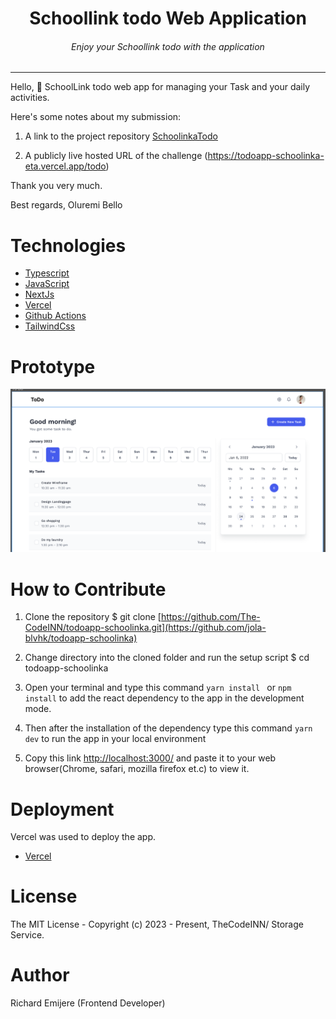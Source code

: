 <div align="center">
<h1>Schoollink todo  Web Application</h1>
<h6><i>Enjoy your Schoollink todo with the application</i></h6>
<hr />
</div>

Hello, 👋 
SchoolLink todo web app for managing your Task and your daily activities.

Here's some notes about my submission:

1. A link to the project repository   [SchoolinkaTodo]((https://github.com/jola-blvhk/todoapp-schoolinka))

2. A publicly live hosted URL of the challenge (https://todoapp-schoolinka-eta.vercel.app/todo)

Thank you very much.

Best regards,
Oluremi Bello

# Technologies 

 + [Typescript](https://www.typescriptlang.org/) 
 + [JavaScript](https://javascript.info/) 
 + [NextJs](https://nextjs.org/)
 + [Vercel](https://vercel.com/dashboard) 
 + [Github Actions](https://docs.github.com/en/actions/)
 + [TailwindCss](https://tailwindcss.com/) 



# Prototype
![Minion](public/images/schoollink_prototype.png)
 
# How to Contribute

1. Clone the repository 
$ git clone [https://github.com/The-CodeINN/todoapp-schoolinka.git](https://github.com/jola-blvhk/todoapp-schoolinka)

2. Change directory into the cloned folder and run the setup script
$ cd todoapp-schoolinka

3. Open your terminal and type this command `yarn install ` or `npm install` to add the react dependency to the app in the development mode.

4. Then after the installation of the  dependency type this command  `yarn dev` to run the app in your local environment 

5. Copy this link [http://localhost:3000/](http://localhost:3000/) and paste it to your web browser(Chrome, safari, mozilla firefox et.c) to view it.


# Deployment
Vercel was used to deploy the app. 
 + [Vercel](https://vercel.com/dashboard)

# License
The MIT License - Copyright (c) 2023 - Present, TheCodeINN/  Storage Service.

# Author
Richard Emijere (Frontend Developer)
